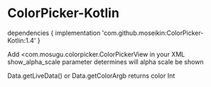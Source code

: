 # ColorPicker-Kotlin
dependencies {
    implementation 'com.github.moseikin:ColorPicker-Kotlin:1.4'
}

Add <com.mosugu.colorpicker.ColorPickerView in your XML 
show_alpha_scale parameter determines will alpha scale be shown

Data.getLiveData() or Data.getColorArgb returns color Int

